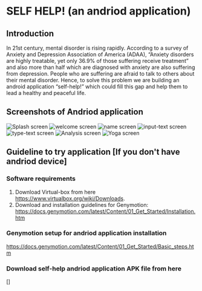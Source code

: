 # SELF HELP! (an andriod application)

## Introduction

In 21st century, mental disorder is rising rapidly. According to a survey of Anxiety and Depression Association of America (ADAA), “Anxiety disorders are highly treatable, yet only 36.9% of those suffering receive treatment” and also more than half which are diagnosed with anxiety are also suffering from depression. People who are suffering are afraid to talk to others about their mental disorder.
Hence, to solve this problem we are building an android application “self-help!” which could fill this gap and help them to lead a healthy and peaceful life.

## Screenshots of Andriod application

![Splash screen](https://github.com/udapy/self-help/tree/master/img/img-0.png)
![welcome screen](https://github.com/udapy/self-help/tree/master/img/img-1.png)
![name screen](https://github.com/udapy/self-help/tree/master/img/img-2.png)
![input-text screen](https://github.com/udapy/self-help/tree/master/img/img-3.png)
![type-text screen](https://github.com/udapy/self-help/tree/master/img/img-4.png)
![Analysis screen](https://github.com/udapy/self-help/tree/master/img/img-5.png)
![Yoga screen](https://github.com/udapy/self-help/tree/master/img/img-6.png)

## Guideline to try application [If you don't have andriod device]
### Software requirements
1. Download Virtual-box from here https://www.virtualbox.org/wiki/Downloads.
2. Download and installation guidelines for Genymotion: https://docs.genymotion.com/latest/Content/01_Get_Started/Installation.htm

### Genymotion setup for andriod application installation
https://docs.genymotion.com/latest/Content/01_Get_Started/Basic_steps.htm


### Download self-help andriod application APK file from here 
[]
